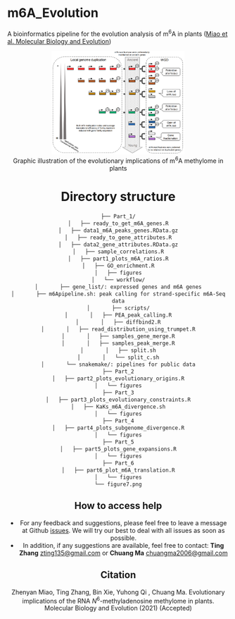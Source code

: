 # m6A_Evolution
A bioinformatics pipeline for the evolution analysis of m<sup>6</sup>A in plants ([Miao et al. Molecular Biology and Evolution]())

<div align="center"><img src="figure7.png" width = "60%" alt="" /></div>

<div align="center">Graphic illustration of the evolutionary implications of m<sup>6</sup>A methylome in plants<div/>

# Directory structure

```
├── Part_1/
│   ├── ready_to_get_m6A_genes.R
│   ├── data1_m6A_peaks_genes.RData.gz
│   ├── ready_to_gene_attributes.R
│   ├── data2_gene_attributes.RData.gz
│   ├── sample_correlations.R
│   ├── part1_plots_m6A_ratios.R
│   ├── GO_enrichment.R
│   ├── figures
│   └── workflow/
│       ├── gene_list/: expressed genes and m6A genes
│       ├── m6Apipeline.sh: peak calling for strand-specific m6A-Seq data
│       ├── scripts/
│       │   ├── PEA_peak_calling.R
│       │   ├── diffbind2.R
│       │   ├── read_distribution_using_trumpet.R
│       │   ├── samples_gene_merge.R
│       │   ├── samples_peak_merge.R
│       │   ├── split.sh
│       │   └── split_c.sh
│       └── snakemake/: pipelines for public data
├── Part_2
│   ├── part2_plots_evolutionary_origins.R
│   └── figures
├── Part_3
│   ├── part3_plots_evolutionary_constraints.R
│   ├── KaKs_m6A_divergence.sh
│   └── figures
├── Part_4
│   ├── part4_plots_subgenome_divergence.R
│   └── figures
├── Part_5
│   ├── part5_plots_gene_expansions.R
│   └── figures
├── Part_6
│   ├── part6_plot_m6A_translation.R
│   └── figures
└── figure7.png
```

## How to access help

- For any feedback and suggestions, please feel free to leave a message at Github [issues](https://github.com/cma2015/m6A_Evolution/issues). We will try our best to deal with all issues as soon as possible.
- In addition, if any suggestions are available, feel free to contact: **Ting Zhang** [zting135@gmail.com](mailto:zting135@gmail.com) or **Chuang Ma** [chuangma2006@gmail.com](mailto:chuangma2006@gmail.com)

## Citation

Zhenyan Miao, Ting Zhang, Bin Xie, Yuhong Qi , Chuang Ma. Evolutionary implications of the RNA *N*<sup>6</sup>-methyladenosine methylome in plants. Molecular Biology and Evolution (2021) (Accepted)

